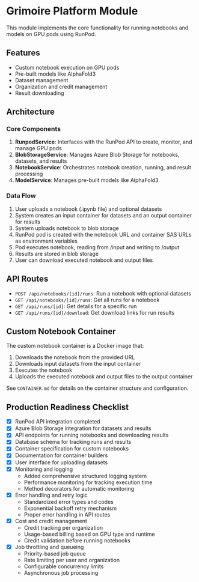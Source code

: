 # Grimoire Platform Module

This module implements the core functionality for running notebooks and models on GPU pods using RunPod.

## Features

- Custom notebook execution on GPU pods
- Pre-built models like AlphaFold3
- Dataset management
- Organization and credit management
- Result downloading

## Architecture

### Core Components

1. **RunpodService**: Interfaces with the RunPod API to create, monitor, and manage GPU pods
2. **BlobStorageService**: Manages Azure Blob Storage for notebooks, datasets, and results
3. **NotebookService**: Orchestrates notebook creation, running, and result processing
4. **ModelService**: Manages pre-built models like AlphaFold3

### Data Flow

1. User uploads a notebook (.ipynb file) and optional datasets
2. System creates an input container for datasets and an output container for results
3. System uploads notebook to blob storage
4. RunPod pod is created with the notebook URL and container SAS URLs as environment variables
5. Pod executes notebook, reading from /input and writing to /output
6. Results are stored in blob storage
7. User can download executed notebook and output files

## API Routes

- `POST /api/notebooks/[id]/runs`: Run a notebook with optional datasets
- `GET /api/notebooks/[id]/runs`: Get all runs for a notebook
- `GET /api/runs/[id]`: Get details for a specific run
- `GET /api/runs/[id]/download`: Get download links for run results

## Custom Notebook Container

The custom notebook container is a Docker image that:

1. Downloads the notebook from the provided URL
2. Downloads input datasets from the input container
3. Executes the notebook
4. Uploads the executed notebook and output files to the output container

See `CONTAINER.md` for details on the container structure and configuration.

## Production Readiness Checklist

- [x] RunPod API integration completed
- [x] Azure Blob Storage integration for datasets and results
- [x] API endpoints for running notebooks and downloading results
- [x] Database schema for tracking runs and results
- [x] Container specification for custom notebooks
- [x] Documentation for container builders
- [x] User interface for uploading datasets
- [x] Monitoring and logging
  - Added comprehensive structured logging system
  - Performance monitoring for tracking execution time
  - Method decorators for automatic monitoring
- [x] Error handling and retry logic
  - Standardized error types and codes
  - Exponential backoff retry mechanism
  - Proper error handling in API routes
- [x] Cost and credit management
  - Credit tracking per organization
  - Usage-based billing based on GPU type and runtime
  - Credit validation before running notebooks
- [x] Job throttling and queueing
  - Priority-based job queue
  - Rate limiting per user and organization
  - Configurable concurrency limits
  - Asynchronous job processing